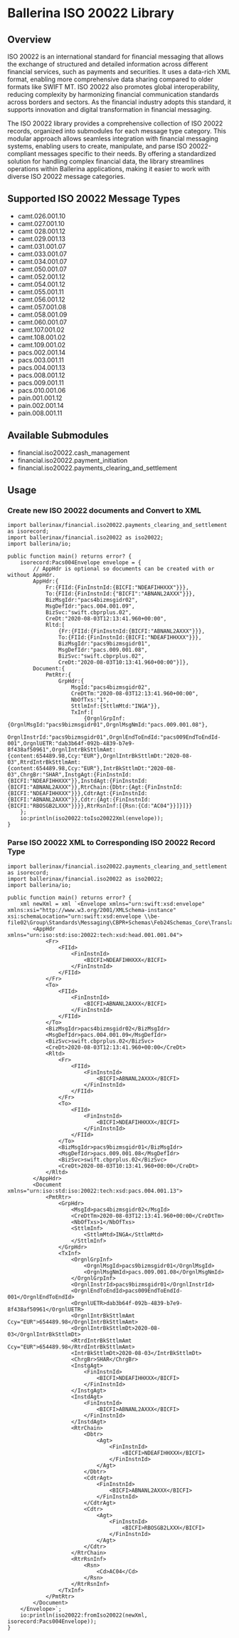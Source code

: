 # Ballerina ISO 20022 Library

## Overview

ISO 20022 is an international standard for financial messaging that allows the exchange of structured and detailed information across different financial services, such as payments and securities. It uses a data-rich XML format, enabling more comprehensive data sharing compared to older formats like SWIFT MT. ISO 20022 also promotes global interoperability, reducing complexity by harmonizing financial communication standards across borders and sectors. As the financial industry adopts this standard, it supports innovation and digital transformation in financial messaging.

The ISO 20022 library provides a comprehensive collection of ISO 20022 records, organized into submodules for each message type category. This modular approach allows seamless integration with financial messaging systems, enabling users to create, manipulate, and parse ISO 20022-compliant messages specific to their needs. By offering a standardized solution for handling complex financial data, the library streamlines operations within Ballerina applications, making it easier to work with diverse ISO 20022 message categories.

## Supported ISO 20022 Message Types

- camt.026.001.10
- camt.027.001.10
- camt 028.001.12 
- camt.029.001.13
- camt.031.001.07
- camt.033.001.07
- camt.034.001.07
- camt.050.001.07
- camt.052.001.12
- camt.054.001.12
- camt.055.001.11
- camt.056.001.12
- camt.057.001.08
- camt.058.001.09
- camt.060.001.07
- camt.107.001.02
- camt.108.001.02
- camt.109.001.02
- pacs.002.001.14
- pacs.003.001.11
- pacs.004.001.13
- pacs.008.001.12
- pacs.009.001.11
- pacs.010.001.06
- pain.001.001.12
- pain.002.001.14
- pain.008.001.11

## Available Submodules

- financial.iso20022.cash_management
- financial.iso20022.payment_initiation
- financial.iso20022.payments_clearing_and_settlement 

## Usage

### Create new ISO 20022 documents and Convert to XML

```ballerina
import ballerinax/financial.iso20022.payments_clearing_and_settlement as isorecord;
import ballerinax/financial.iso20022 as iso20022;
import ballerina/io;

public function main() returns error? {
    isorecord:Pacs004Envelope envelope = {
        // AppHdr is optional so documents can be created with or without AppHdr.
        AppHdr:{
            Fr:{FIId:{FinInstnId:{BICFI:"NDEAFIHHXXX"}}},
            To:{FIId:{FinInstnId:{"BICFI":"ABNANL2AXXX"}}},
            BizMsgIdr:"pacs4bizmsgidr02",
            MsgDefIdr:"pacs.004.001.09",
            BizSvc:"swift.cbprplus.02",
            CreDt:"2020-08-03T12:13:41.960+00:00",
            Rltd:[
                {Fr:{FIId:{FinInstnId:{BICFI:"ABNANL2AXXX"}}},
                To:{FIId:{FinInstnId:{BICFI:"NDEAFIHHXXX"}}},
                BizMsgIdr:"pacs9bizmsgidr01",
                MsgDefIdr:"pacs.009.001.08",
                BizSvc:"swift.cbprplus.02",
                CreDt:"2020-08-03T10:13:41.960+00:00"}]},
        Document:{
            PmtRtr:{
                GrpHdr:{
                    MsgId:"pacs4bizmsgidr02",
                    CreDtTm:"2020-08-03T12:13:41.960+00:00",
                    NbOfTxs:"1",
                    SttlmInf:{SttlmMtd:"INGA"}},
                    TxInf:[
                        {OrgnlGrpInf:{OrgnlMsgId:"pacs9bizmsgidr01",OrgnlMsgNmId:"pacs.009.001.08"},
                        OrgnlInstrId:"pacs9bizmsgidr01",OrgnlEndToEndId:"pacs009EndToEndId-001",OrgnlUETR:"dab3b64f-092b-4839-b7e9-8f438af50961",OrgnlIntrBkSttlmAmt:{content:654489.98,Ccy:"EUR"},OrgnlIntrBkSttlmDt:"2020-08-03",RtrdIntrBkSttlmAmt:{content:654489.98,Ccy:"EUR"},IntrBkSttlmDt:"2020-08-03",ChrgBr:"SHAR",InstgAgt:{FinInstnId:{BICFI:"NDEAFIHHXXX"}},InstdAgt:{FinInstnId:{BICFI:"ABNANL2AXXX"}},RtrChain:{Dbtr:{Agt:{FinInstnId:{BICFI:"NDEAFIHHXXX"}}},CdtrAgt:{FinInstnId:{BICFI:"ABNANL2AXXX"}},Cdtr:{Agt:{FinInstnId:{BICFI:"RBOSGB2LXXX"}}}},RtrRsnInf:[{Rsn:{Cd:"AC04"}}]}]}}
    };
    io:println(iso20022:toIso20022Xml(envelope));
}
```

### Parse ISO 20022 XML to Corresponding ISO 20022 Record Type

```ballerina
import ballerinax/financial.iso20022.payments_clearing_and_settlement as isorecord;
import ballerinax/financial.iso20022 as iso20022;
import ballerina/io;

public function main() returns error? {
    xml newXml = xml `<Envelope xmlns="urn:swift:xsd:envelope" xmlns:xsi="http://www.w3.org/2001/XMLSchema-instance" xsi:schemaLocation="urn:swift:xsd:envelope \\be-file02\Group\Standards\Messaging\CBPR+Schemas\Feb24Schemas_Core\Translator_envelope_core.xsd">
        <AppHdr xmlns="urn:iso:std:iso:20022:tech:xsd:head.001.001.04">
            <Fr>
                <FIId>
                    <FinInstnId>
                        <BICFI>NDEAFIHHXXX</BICFI>
                    </FinInstnId>
                </FIId>
            </Fr>
            <To>
                <FIId>
                    <FinInstnId>
                        <BICFI>ABNANL2AXXX</BICFI>
                    </FinInstnId>
                </FIId>
            </To>
            <BizMsgIdr>pacs4bizmsgidr02</BizMsgIdr>
            <MsgDefIdr>pacs.004.001.09</MsgDefIdr>
            <BizSvc>swift.cbprplus.02</BizSvc>
            <CreDt>2020-08-03T12:13:41.960+00:00</CreDt>
            <Rltd>
                <Fr>
                    <FIId>
                        <FinInstnId>
                            <BICFI>ABNANL2AXXX</BICFI>
                        </FinInstnId>
                    </FIId>
                </Fr>
                <To>
                    <FIId>
                        <FinInstnId>
                            <BICFI>NDEAFIHHXXX</BICFI>
                        </FinInstnId>
                    </FIId>
                </To>
                <BizMsgIdr>pacs9bizmsgidr01</BizMsgIdr>
                <MsgDefIdr>pacs.009.001.08</MsgDefIdr>
                <BizSvc>swift.cbprplus.02</BizSvc>
                <CreDt>2020-08-03T10:13:41.960+00:00</CreDt>
            </Rltd>
        </AppHdr>
        <Document xmlns="urn:iso:std:iso:20022:tech:xsd:pacs.004.001.13">
            <PmtRtr>
                <GrpHdr>
                    <MsgId>pacs4bizmsgidr02</MsgId>
                    <CreDtTm>2020-08-03T12:13:41.960+00:00</CreDtTm>
                    <NbOfTxs>1</NbOfTxs>
                    <SttlmInf>
                        <SttlmMtd>INGA</SttlmMtd>
                    </SttlmInf>
                </GrpHdr>
                <TxInf>
                    <OrgnlGrpInf>
                        <OrgnlMsgId>pacs9bizmsgidr01</OrgnlMsgId>
                        <OrgnlMsgNmId>pacs.009.001.08</OrgnlMsgNmId>
                    </OrgnlGrpInf>
                    <OrgnlInstrId>pacs9bizmsgidr01</OrgnlInstrId>
                    <OrgnlEndToEndId>pacs009EndToEndId-001</OrgnlEndToEndId>
                    <OrgnlUETR>dab3b64f-092b-4839-b7e9-8f438af50961</OrgnlUETR>
                    <OrgnlIntrBkSttlmAmt Ccy="EUR">654489.98</OrgnlIntrBkSttlmAmt>
                    <OrgnlIntrBkSttlmDt>2020-08-03</OrgnlIntrBkSttlmDt>
                    <RtrdIntrBkSttlmAmt Ccy="EUR">654489.98</RtrdIntrBkSttlmAmt>
                    <IntrBkSttlmDt>2020-08-03</IntrBkSttlmDt>
                    <ChrgBr>SHAR</ChrgBr>
                    <InstgAgt>
                        <FinInstnId>
                            <BICFI>NDEAFIHHXXX</BICFI>
                        </FinInstnId>
                    </InstgAgt>
                    <InstdAgt>
                        <FinInstnId>
                            <BICFI>ABNANL2AXXX</BICFI>
                        </FinInstnId>
                    </InstdAgt>
                    <RtrChain>
                        <Dbtr>
                            <Agt>
                                <FinInstnId>
                                    <BICFI>NDEAFIHHXXX</BICFI>
                                </FinInstnId>
                            </Agt>
                        </Dbtr>
                        <CdtrAgt>
                            <FinInstnId>
                                <BICFI>ABNANL2AXXX</BICFI>
                            </FinInstnId>
                        </CdtrAgt>
                        <Cdtr>
                            <Agt>
                                <FinInstnId>
                                    <BICFI>RBOSGB2LXXX</BICFI>
                                </FinInstnId>
                            </Agt>
                        </Cdtr>
                    </RtrChain>
                    <RtrRsnInf>
                        <Rsn>
                            <Cd>AC04</Cd>
                        </Rsn>
                    </RtrRsnInf>
                </TxInf>
            </PmtRtr>
        </Document>
    </Envelope>`;
    io:println(iso20022:fromIso20022(newXml, isorecord:Pacs004Envelope));
}
```
